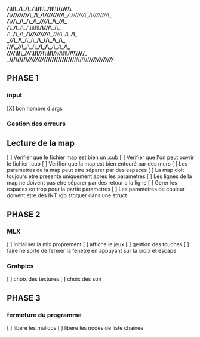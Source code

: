 ________/\\\\\\\\\__/\\\________/\\\__/\\\\\\\\\\\\\_______/\\\\\\\\\\___/\\\\\\\\\\\\____        
 _____/\\\////////__\/\\\_______\/\\\_\/\\\/////////\\\___/\\\///////\\\_\/\\\////////\\\__       
  ___/\\\/___________\/\\\_______\/\\\_\/\\\_______\/\\\__\///______/\\\__\/\\\______\//\\\_      
   __/\\\_____________\/\\\_______\/\\\_\/\\\\\\\\\\\\\\__________/\\\//___\/\\\_______\/\\\_     
    _\/\\\_____________\/\\\_______\/\\\_\/\\\/////////\\\________\////\\\__\/\\\_______\/\\\_    
     _\//\\\____________\/\\\_______\/\\\_\/\\\_______\/\\\___________\//\\\_\/\\\_______\/\\\_   
      __\///\\\__________\//\\\______/\\\__\/\\\_______\/\\\__/\\\______/\\\__\/\\\_______/\\\__  
       ____\////\\\\\\\\\__\///\\\\\\\\\/___\/\\\\\\\\\\\\\/__\///\\\\\\\\\/___\/\\\\\\\\\\\\/___ 
        _______\/////////_____\/////////_____\/////////////______\/////////_____\////////////_____

## PHASE 1
### input
[X] bon nombre d args

### Gestion des erreurs
## Lecture de la map 
[ ] Verifier que le fichier map est bien un .cub
[ ] Verifier que l'on peut ouvrir le fichier .cub
[ ] Verifier que la map est bien entouré par des murs
[ ] Les parametres de la map peut etre séparer par des espaces
[ ] La map doit toujours etre presente uniquement apres les parametres
[ ] Les lignes de la map ne doivent pas etre séparer par des retour a la ligne
[ ] Gerer les espaces en trop pour la partie parametres
[ ] Les parametres de couleur doivent etre des INT rgb stoquer dans une struct


## PHASE 2
### MLX
[ ] initialiser la mlx proprement
[ ] affiche le jeux
[ ] gestion des touches
[ ] faire ne sorte de fermer la fenetre en appuyant sur la croix et escape

### Grahpics
[ ] choix des textures
[ ] choix des son 


## PHASE 3
### fermeture du programme 
[ ] libere les mallocs
[ ] libere les nodes de liste chainee
